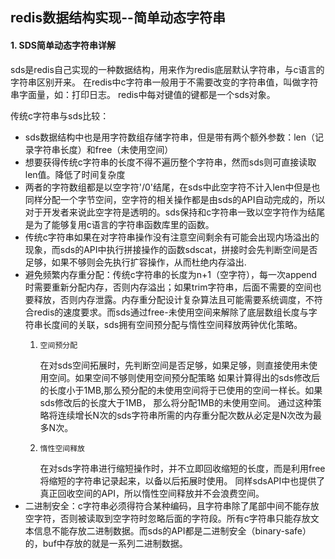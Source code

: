 ## redis数据结构实现--简单动态字符串

#### 1. SDS简单动态字符串详解

sds是redis自己实现的一种数据结构，用来作为redis底层默认字符串，与c语言的字符串区别开来。
在redis中c字符串一般用于不需要改变的字符串值，叫做字符串字面量，如：打印日志。
redis中每对键值的键都是一个sds对象。

传统c字符串与sds比较：

* sds数据结构中也是用字符数组存储字符串，但是带有两个额外参数：len（记录字符串长度）和free（未使用空间）
* 想要获得传统c字符串的长度不得不遍历整个字符串，然而sds则可直接读取len值。降低了时间复杂度
* 两者的字符数组都是以空字符'/0'结尾，在sds中此空字符不计入len中但是也同样分配一个字节空间，空字符的相关操作都是由sds的API自动完成的，所以对于开发者来说此空字符是透明的。sds保持和c字符串一致以空字符作为结尾是为了能够复用c语言的字符串函数库里的函数。
* 传统c字符串如果在对字符串操作没有注意空间剩余有可能会出现内场溢出的现象，而sds的API中执行拼接操作的函数sdscat，拼接时会先判断空间是否足够，如果不够则会先执行扩容操作，从而杜绝内存溢出.
* 避免频繁内存重分配：传统c字符串的长度为n+1（空字符），每一次append时需要重新分配内存，否则内存溢出；如果trim字符串，后面不需要的空间也要释放，否则内存泄露。内存重分配设计复杂算法且可能需要系统调度，不符合redis的速度要求。而sds通过free-未使用空间来解除了底层数组长度与字符串长度间的关联，sds拥有空间预分配与惰性空间释放两钟优化策略。
    1.     空间预分配
        在对sds空间拓展时，先判断空间是否足够，如果足够，则直接使用未使用空间。如果空间不够则使用空间预分配策略
        如果计算得出的sds修改后的长度小于1MB,那么预分配的未使用空间将于已使用的空间一样长。如果sds修改后的长度大于1MB，
        那么将分配1MB的未使用空间。
        通过这种策略将连续增长N次的sds字符串所需的内存重分配次数从必定是N次改为最多N次。
    2.     惰性空间释放
        在对sds字符串进行缩短操作时，并不立即回收缩短的长度，而是利用free将缩短的字符串记录起来，以备以后拓展时使用。
        同样sdsAPI中也提供了真正回收空间的API，所以惰性空间释放并不会浪费空间。
 * 二进制安全：c字符串必须得符合某种编码，且字符串除了尾部中间不能存放空字符，否则被读取到空字符时忽略后面的字符段。所有c字符串只能存放文本信息不能存放二进制数据。而sds的API都是二进制安全（binary-safe）的，buf中存放的就是一系列二进制数据。
 